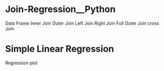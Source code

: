 # Join-Regression__Python
Data Frame
Inner Join
Outer Join
Left Join
Right Join
Full Outer Join
cross Join
# Simple Linear Regression
Regression plot
